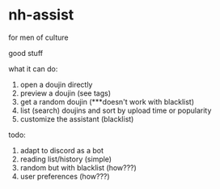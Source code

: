 # nh-assist
for men of culture

good stuff

what it can do:
1. open a doujin directly
2. preview a doujin (see tags)
3. get a random doujin (***doesn't work with blacklist)
4. list (search) doujins and sort by upload time or popularity
5. customize the assistant (blacklist)

todo:
1. adapt to discord as a bot
2. reading list/history (simple)
3. random but with blacklist (how???)
4. user preferences (how???)
